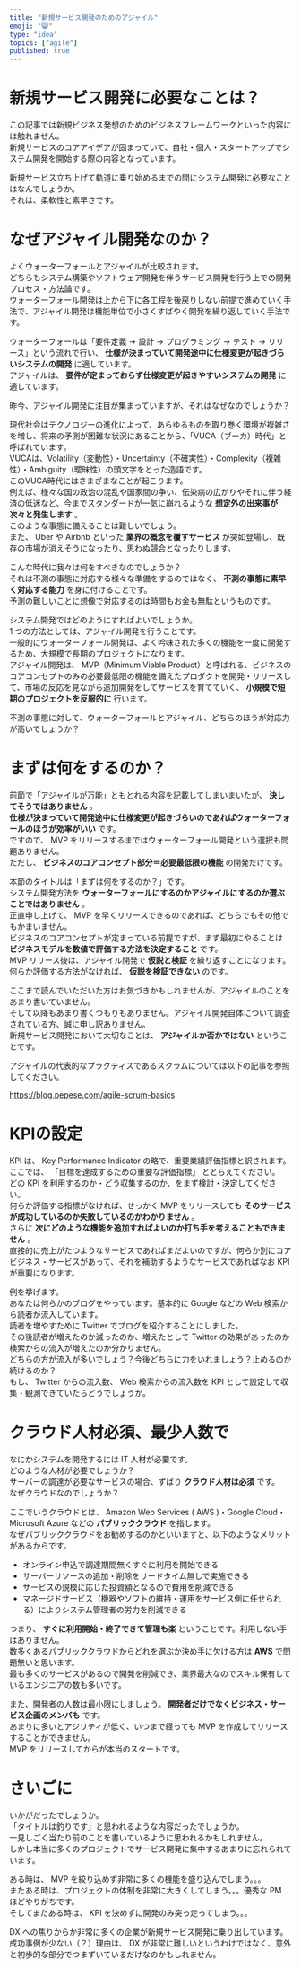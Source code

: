 ```yaml
---
title: "新規サービス開発のためのアジャイル"
emoji: "😸"
type: "idea"
topics: ["agile"]
published: true
---
```


# 新規サービス開発に必要なことは？

この記事では新規ビジネス発想のためのビジネスフレームワークといった内容には触れません。  
新規サービスのコアアイデアが固まっていて、自社・個人・スタートアップでシステム開発を開始する際の内容となっています。

新規サービス立ち上げて軌道に乗り始めるまでの間にシステム開発に必要なことはなんでしょうか。  
それは、柔軟性と素早さです。

# なぜアジャイル開発なのか？

よくウォーターフォールとアジャイルが比較されます。  
どちらもシステム構築やソフトウェア開発を伴うサービス開発を行う上での開発プロセス・方法論です。  
ウォーターフォール開発は上から下に各工程を後戻りしない前提で進めていく手法で、アジャイル開発は機能単位で小さくすばやく開発を繰り返していく手法です。

ウォーターフォールは「要件定義 -> 設計 -> プログラミング -> テスト -> リリース」という流れで行い、 **仕様が決まっていて開発途中に仕様変更が起きづらいシステムの開発** に適しています。  
アジャイルは、 **要件が定まっておらず仕様変更が起きやすいシステムの開発** に適しています。

昨今、アジャイル開発に注目が集まっていますが、それはなぜなのでしょうか？

現代社会はテクノロジーの進化によって、あらゆるものを取り巻く環境が複雑さを増し、将来の予測が困難な状況にあることから、「VUCA（ブーカ）時代」と呼ばれています。  
VUCAは、Volatility（変動性）・Uncertainty（不確実性）・Complexity（複雑性）・Ambiguity（曖昧性）の頭文字をとった造語です。  
このVUCA時代にはさまざまなことが起こります。  
例えば、様々な国の政治の混乱や国家間の争い、伝染病の広がりやそれに伴う経済の低迷など、今までスタンダードが一気に崩れるような **想定外の出来事が次々と発生します** 。  
このような事態に備えることは難しいでしょう。  
また、 Uber や Airbnb といった **業界の概念を覆すサービス** が突如登場し、既存の市場が消えそうになったり、思わぬ競合となったりします。

こんな時代に我々は何をすべきなのでしょうか？  
それは不測の事態に対応する様々な準備をするのではなく、 **不測の事態に素早く対応する能力** を身に付けることです。  
予測の難しいことに想像で対応するのは時間もお金も無駄というものです。

システム開発ではどのようにすればよいでしょうか。  
1 つの方法としては、アジャイル開発を行うことです。  
一般的にウォーターフォール開発は、よく吟味された多くの機能を一度に開発するため、大規模で長期のプロジェクトになります。  
アジャイル開発は、 MVP（Minimum Viable Product）と呼ばれる、ビジネスのコアコンセプトのみの必要最低限の機能を備えたプロダクトを開発・リリースして、市場の反応を見ながら追加開発をしてサービスを育てていく、 **小規模で短期のプロジェクトを反服的に** 行います。  

不測の事態に対して、ウォーターフォールとアジャイル、どちらのほうが対応力が高いでしょうか？

# まずは何をするのか？

前節で「アジャイルが万能」ともとれる内容を記載してしまいまいたが、 **決してそうではありません** 。  
**仕様が決まっていて開発途中に仕様変更が起きづらいのであればウォーターフォールのほうが効率がいい** です。  
ですので、 MVP をリリースするまではウォーターフォール開発という選択も問題ありません。  
ただし、 **ビジネスのコアコンセプト部分＝必要最低限の機能** の開発だけです。  

本節のタイトルは「まずは何をするのか？」です。  
システム開発方法を **ウォーターフォールにするのかアジャイルにするのか選ぶことではありません** 。  
正直申し上げて、 MVP を早くリリースできるのであれば、どちらでもその他でもかまいません。  
ビジネスのコアコンセプトが定まっている前提ですが、まず最初にやることは **ビジネスモデルを数値で評価する方法を決定すること** です。  
MVP リリース後は、アジャイル開発で **仮説と検証** を繰り返すことになります。  
何らか評価する方法がなければ、 **仮説を検証できない** のです。

ここまで読んでいただいた方はお気づきかもしれませんが、アジャイルのことをあまり書いていません。  
そして以降もあまり書くつもりもありません。アジャイル開発自体について調査されている方、誠に申し訳ありません。  
新規サービス開発において大切なことは、 **アジャイルか否かではない** ということです。

アジャイルの代表的なプラクティスであるスクラムについては以下の記事を参照してください。

https://blog.pepese.com/agile-scrum-basics

# KPIの設定

KPI は、 Key Performance Indicator の略で、重要業績評価指標と訳されます。  
ここでは、 「目標を達成するための重要な評価指標」 ととらえてください。  
どの KPI を利用するのか・どう収集するのか、をまず検討・決定してください。  
何らか評価する指標がなければ、せっかく MVP をリリースしても **そのサービスが成功しているのか失敗しているのかわかりません** 。  
さらに **次にどのような機能を追加すればよいのか打ち手を考えることもできません** 。  
直接的に売上がたつようなサービスであればまだよいのですが、何らか別にコアビジネス・サービスがあって、それを補助するようなサービスであればなお KPI が重要になります。  

例を挙げます。  
あなたは何らかのブログをやっています。基本的に Google などの Web 検索から読者が流入しています。  
読者を増やすために Twitter でブログを紹介することにしました。  
その後読者が増えたのか減ったのか、増えたとして Twitter の効果があったのか検索からの流入が増えたのか分かりません。  
どちらの方が流入が多いでしょう？今後どちらに力をいれましょう？止めるのか続けるのか？  
もし、 Twitter からの流入数、 Web 検索からの流入数を KPI として設定して収集・観測できていたらどうでしょうか。

# クラウド人材必須、最少人数で

なにかシステムを開発するには IT 人材が必要です。  
どのような人材が必要でしょうか？  
サーバーの調達が必要なサービスの場合、ずばり **クラウド人材は必須** です。  
なぜクラウドなのでしょうか？

ここでいうクラウドとは、 Amazon Web Services ( AWS )・Google Cloud・Microsoft Azure などの **パブリッククラウド** を指します。  
なぜパブリッククラウドをお勧めするのかといいますと、以下のようなメリットがあるからです。

- オンライン申込で調達期間無くすぐに利用を開始できる
- サーバーリソースの追加・削除をリードタイム無しで実施できる
- サービスの規模に応じた投資額となるので費用を削減できる
- マネージドサービス（機器やソフトの維持・運用をサービス側に任せられる）によりシステム管理者の労力を削減できる

つまり、 **すぐに利用開始・終了できて管理も楽** ということです。利用しない手はありません。  
数多くあるパブリッククラウドからどれを選ぶか決め手に欠ける方は **AWS** で問題無いと思います。  
最も多くのサービスがあるので開発を削減でき、業界最大なのでスキル保有しているエンジニアの数も多いです。

また、開発者の人数は最小限にしましょう。 **開発者だけでなくビジネス・サービス企画のメンバも** です。  
あまりに多いとアジリティが低く、いつまで経っても MVP を作成してリリースすることができません。  
MVP をリリースしてからが本当のスタートです。

# さいごに

いかがだったでしょうか。  
「タイトルは釣りです」と思われるような内容だったでしょうか。  
一見しごく当たり前のことを書いているように思われるかもしれません。  
しかし本当に多くのプロジェクトでサービス開発に集中するあまりに忘れられています。

ある時は、 MVP を絞り込めず非常に多くの機能を盛り込んでしまう。。。  
またある時は、プロジェクトの体制を非常に大きくしてしまう。。。優秀な PM ほどやりがちです。  
そしてまたある時は、 KPI を決めずに開発のみ突っ走ってしまう。。。

DX への焦りからか非常に多くの企業が新規サービス開発に乗り出しています。  
成功事例が少ない（？）理由は、 DX が非常に難しいというわけではなく、意外と初歩的な部分でつまずいているだけなのかもしれません。
